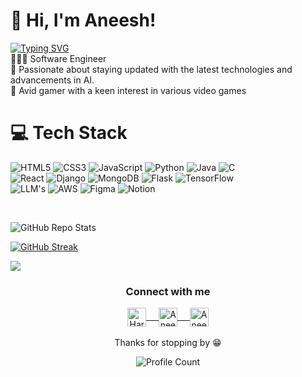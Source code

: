 <!-- Level 3: Add custom code -->

# 👋 Hi, I'm Aneesh!
<a href="https://git.io/typing-svg"><img src="https://readme-typing-svg.demolab.com?font=Fira+Code&pause=1000&width=435&lines=Full-stack+Developer;Master's+graduate+in+Software+Engineering++from+Arizona+State+University.;Currently+learning+Generative+AI." alt="Typing SVG" />
</a>
<br/>
👩🏻‍💻 Software Engineer<br/>
🎨 Passionate about staying updated with the latest technologies and advancements in AI.<br/>
👾 Avid gamer with a keen interest in various video games<br/>

# 💻 Tech Stack
<!-- Badges from https://github.com/Ileriayo/markdown-badges -->
![HTML5](https://img.shields.io/badge/html5-%23E34F26.svg?style=for-the-badge&logo=html5&logoColor=white)
![CSS3](https://img.shields.io/badge/css3-%231572B6.svg?style=for-the-badge&logo=css3&logoColor=white)
![JavaScript](https://img.shields.io/badge/javascript-%23323330.svg?style=for-the-badge&logo=javascript&logoColor=%23F7DF1E)
![Python](https://img.shields.io/badge/python-3670A0?style=for-the-badge&logo=python&logoColor=ffdd54)
![Java](https://img.shields.io/badge/java-%23ED8B00.svg?style=for-the-badge&logo=openjdk&logoColor=white)
![C](https://img.shields.io/badge/c-%2300599C.svg?style=for-the-badge&logo=c&logoColor=white)<br/>
![React](https://img.shields.io/badge/react-%2320232a.svg?style=for-the-badge&logo=react&logoColor=%2361DAFB)
![Django](https://img.shields.io/badge/Django-%23007ACC.svg?style=for-the-badge&logo=django&logoColor=white)
![MongoDB](https://img.shields.io/badge/-MongoDB-E10098?style=for-the-badge&logo=mongodb&logoColor=white)
![Flask](https://img.shields.io/badge/Flask-%2338B2AC.svg?style=for-the-badge&logo=flask&logoColor=white)
![TensorFlow](https://img.shields.io/badge/TensorFlow-DB7093?style=for-the-badge&logo=tensorflow&logoColor=white)<br/>
![LLM's](https://img.shields.io/badge/-LLM-%23C21325?style=for-the-badge&logo=ai&logoColor=white)
![AWS](https://img.shields.io/badge/-AWS-%23E5E5E5?style=for-the-badge&logo=AWS&logoColor=058a5e)
![Figma](https://img.shields.io/badge/figma-%23F24E1E.svg?style=for-the-badge&logo=figma&logoColor=white)
![Notion](https://img.shields.io/badge/Notion-%23000000.svg?style=for-the-badge&logo=notion&logoColor=white)

<br/>

<p align="center">

![GitHub Repo Stats](https://github-readme-stats.vercel.app/api?username=aneesh2411&show_icons=true)

[![GitHub Streak](https://github-readme-streak-stats-salesp07.vercel.app?user=aneesh2411&hide_border=true)](https://git.io/streak-stats)

<img src="https://github-readme-stats.vercel.app/api/top-langs/?username=aneesh2411&show_icons=true" />

 </p>

<!--
 - 📫 How to reach me:
<p><a href="https://https:///"><img src="https://img.shields.io/badge/website-black.svg?style=for-the-badge&logo=jekyll&logoColor=white" height=35></a>
<a href="https://github.com/Harshak777"><img src="https://img.shields.io/badge/github-black.svg?&style=for-the-badge&logo=github&logoColor=whitee" height=35></a> 
<a href="https://linkedin.com/in/Harshakkrishnaa777"><img src="https://img.shields.io/badge/linkedin-black.svg?&style=for-the-badge&logo=linkedin&logoColor=white" height=35></a>
<a href="https://www.facebook.com/Harshakkrishnaak/"><img src="https://img.shields.io/badge/facebook-black.svg?style=for-the-badge&logo=facebook&logoColor=white" height=35></a>
<a href="https://telegram.me/harshak777"><img src="https://img.shields.io/badge/telegram-black.svg?style=for-the-badge&logo=telegram&logoColor=white" height=35></a>
</p>
-->

<div align="center">
  <h3 align="center">Connect with me</h3> 
</div>
<p align="center">
 <a href="https://linkedin.com/in/aneesh24/" target="blank">
  <img align="center" alt="Harshak's LinkedIn" width="30px" src="https://www.vectorlogo.zone/logos/linkedin/linkedin-icon.svg" /> &nbsp; &nbsp;
 </a>
 <a href="https://www.instagram.com/aneesh_kalisapudi/" target="blank">
  <img align="center" alt="Aneesh's Instagram" width="30px" src="https://www.vectorlogo.zone/logos/instagram/instagram-icon.svg" /> &nbsp; &nbsp;
 </a>
 <a href="https://www.facebook.com/Kalisapudi.Aneesh/" target="blank">
  <img align="center" alt="Aneesh's Facebook" width="30px" src="https://www.vectorlogo.zone/logos/facebook/facebook-icon.svg" />
 </a> 
  <br/>
  <br/>
  Thanks for stopping by 😁<br/>
</p>
<p align="center"><img alt="Profile Count" src="https://komarev.com/ghpvc/?username=Aneesh2411&color=brightgreen&style=flat-square" />  </p>
